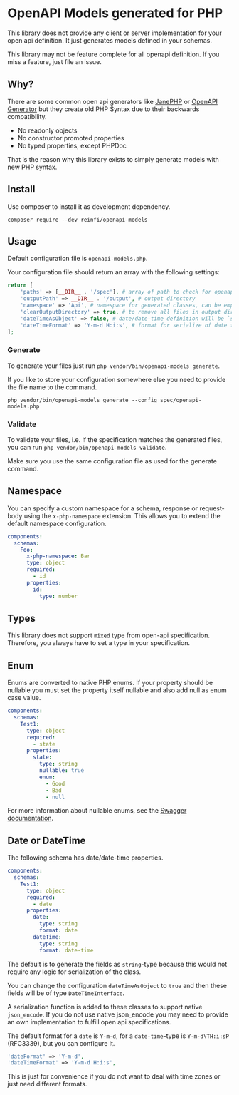 # OpenAPI Models generated for PHP

This library does not provide any client or server implementation 
for your open api definition. It just generates models defined in your
schemas. 

This library may not be feature complete for all openapi definition. If you miss a feature, just file an issue.

## Why?
There are some common open api generators like [JanePHP](https://github.com/janephp/janephp) or [OpenAPI Generator](https://openapi-generator.tech) but they
create old PHP Syntax due to their backwards compatibility. 

- No readonly objects
- No constructor promoted properties
- No typed properties, except PHPDoc

That is the reason why this library exists to simply generate models
with new PHP syntax.

## Install

Use composer to install it as development dependency. 

`composer require --dev reinfi/openapi-models`

## Usage

Default configuration file is `openapi-models.php`. 

Your configuration file should return an array with the following settings:

```php
return [
    'paths' => [__DIR__ . '/spec'], # array of path to check for openapi files
    'outputPath' => __DIR__ . '/output', # output directory
    'namespace' => 'Api', # namespace for generated classes, can be empty
    'clearOutputDirectory' => true, # to remove all files in output directory, default is false
    'dateTimeAsObject' => false, # date/date-time definition will be `string` otherwise `DateTimeInterface`.
    'dateTimeFormat' => 'Y-m-d H:i:s', # format for serialize of date time fields
];
```

### Generate

To generate your files just run `php vendor/bin/openapi-models generate`.

If you like to store your configuration somewhere else you need to provide the file name to the command.

`php vendor/bin/openapi-models generate --config spec/openapi-models.php`

### Validate

To validate your files, i.e. if the specification matches the generated files, you can run `php vendor/bin/openapi-models validate`.

Make sure you use the same configuration file as used for the generate command. 

## Namespace

You can specify a custom namespace for a schema, response or request-body using the `x-php-namespace` extension.
This allows you to extend the default namespace configuration.

```yml
components:
  schemas:
    Foo:
      x-php-namespace: Bar
      type: object
      required:
        - id
      properties:
        id:
          type: number
```

## Types

This library does not support `mixed` type from open-api specification. 
Therefore, you always have to set a type in your specification.

## Enum

Enums are converted to native PHP enums. If your property should be nullable you must set the
property itself nullable and also add null as enum case value.

```yml
components:
  schemas:
    Test1:
      type: object
      required:
        - state
      properties:
        state:
          type: string
          nullable: true
          enum: 
            - Good
            - Bad
            - null
```

For more information about nullable enums, see
the [Swagger documentation](https://swagger.io/docs/specification/v3_0/data-models/enums/#nullable-enums).

## Date or DateTime

The following schema has date/date-time properties.

```yml
components:
  schemas:
    Test1:
      type: object
      required:
        - date
      properties:
        date:
          type: string
          format: date
        dateTime:
          type: string
          format: date-time
```

The default is to generate the fields as `string`-type because this would not require
any logic for serialization of the class. 

You can change the configuration `dateTimeAsObject` to `true` and then these fields will be of type `DateTimeInterface`. 

A serialization function is added to these classes to support native `json_encode`. If you do not use native json_encode you 
may need to provide an own implementation to fulfill open api specifications. 

The default format for a `date` is `Y-m-d`, for a `date-time`-type is `Y-m-d\TH:i:sP` (RFC3339), but you can configure it.

```php
'dateFormat' => 'Y-m-d',
'dateTimeFormat' => 'Y-m-d H:i:s',
```

This is just for convenience if you do not want to deal with time zones or just need different formats. 
